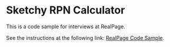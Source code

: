 # Sketchy RPN Calculator

This is a code sample for interviews at RealPage.

See the instructions at the following link: [RealPage Code Sample](https://gist.github.com/joedean/078a62b9ec03b38dfc519b3a5f168b07).
